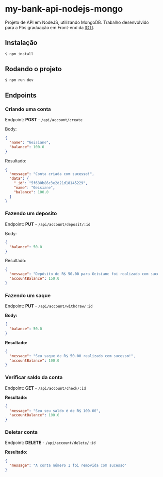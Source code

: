 # my-bank-api-nodejs-mongo
Projeto de API em NodeJS, utilizando MongoDB.
Trabalho desenvolvido para a Pós graduação em Front-end da [IGTI](https://www.igti.com.br/).


## Instalação
```bash
$ npm install
```


## Rodando o projeto
```bash
$ npm run dev
```

## Endpoints

### Criando uma conta
Endpoint: **POST** - `/api/account/create`

Body:
```json
{
  "name": "Geisiane",
  "balance": 100.0
}
```

Resultado:
```json
{
  "message": "Conta criada com sucesso!",
  "data": {
    "_id": "5f680b86c3e2d21d18145229",
    "name": "Geisiane",
    "balance": 100.0
  }
}
```


### Fazendo um deposito
Endpoint: **PUT** - `/api/account/deposit/:id`

Body:
```json
{
  "balance": 50.0
}
```

Resultado:
```json
{
  "message": "Depósito de R$ 50.00 para Geisiane foi realizado com sucesso!",
  "accountBalance": 150.0
}
```


### Fazendo um saque
Endpoint: **PUT** - `/api/account/withdraw/:id`

**Body:**
```json
{
  "balance": 50.0
}
```

**Resultado:**
```json
{
  "message": "Seu saque de R$ 50.00 realizado com sucesso!",
  "accountBalance": 100.0
}
```


### Verificar saldo da conta
Endpoint: **GET** - `/api/account/check/:id`

**Resultado:**
```json
{
  "message": "Seu seu saldo é de R$ 100.00",
  "accountBalance": 100.0
}
```


### Deletar conta
Endpoint: **DELETE** - `/api/account/delete/:id`

**Resultado:**
```json
{
  "message": "A conta número 1 foi removida com sucesso"
}
```